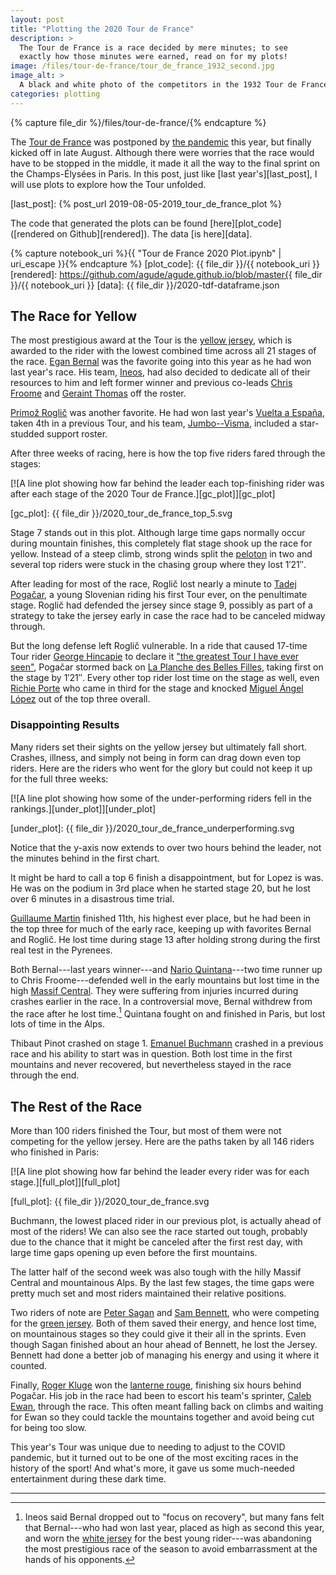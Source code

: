 ```yaml
---
layout: post
title: "Plotting the 2020 Tour de France"
description: >
  The Tour de France is a race decided by mere minutes; to see
  exactly how those minutes were earned, read on for my plots!
image: /files/tour-de-france/tour_de_france_1932_second.jpg
image_alt: >
  A black and white photo of the competitors in the 1932 Tour de France.
categories: plotting
---
```


{% capture file_dir %}/files/tour-de-france/{% endcapture %}

The [Tour de France][tour] was postponed by [the pandemic][covid] this year,
but finally kicked off in late August. Although there were worries that the
race would have to be stopped in the middle, it made it all the way to the
final sprint on the Champs-Élysées in Paris. In this post, just like [last
year's][last_post], I will use plots to explore how the Tour unfolded.

[tour]: https://en.wikipedia.org/wiki/2020_Tour_de_France
[covid]: https://en.wikipedia.org/wiki/COVID-19_pandemic
[last_post]: {% post_url 2019-08-05-2019_tour_de_france_plot %}

The code that generated the plots can be found [here][plot_code]
([rendered on Github][rendered]). The data [is here][data].

{% capture notebook_uri %}{{ "Tour de France 2020 Plot.ipynb" | uri_escape }}{% endcapture %}
[plot_code]: {{ file_dir }}/{{ notebook_uri }}
[rendered]: https://github.com/agude/agude.github.io/blob/master{{ file_dir }}/{{ notebook_uri }}
[data]: {{ file_dir }}/2020-tdf-dataframe.json

## The Race for Yellow

The most prestigious award at the Tour is the [yellow jersey][yellow], which
is awarded to the rider with the lowest combined time across all 21 stages of
the race. [Egan Bernal][bernal] was the favorite going into this year as he
had won last year's race. His team, [Ineos][ineos], had also decided to
dedicate all of their resources to him and left former winner and previous
co-leads [Chris Froome][froome] and [Geraint Thomas][thomas] off the roster.

[yellow]: https://en.wikipedia.org/wiki/General_classification_in_the_Tour_de_France
[bernal]: https://en.wikipedia.org/wiki/Egan_Bernal
[ineos]: https://en.wikipedia.org/wiki/Ineos_Grenadiers
[froome]: https://en.wikipedia.org/wiki/Chris_Froome
[thomas]: https://en.wikipedia.org/wiki/Geraint_Thomas

[Primož Roglič][roglic] was another favorite. He had won last year's [Vuelta a
España][vuelta], taken 4th in a previous Tour, and his team,
[Jumbo--Visma][jumbo], included a star-studded support roster.

[roglic]: https://en.wikipedia.org/wiki/Primo%C5%BE_Rogli%C4%8D
[vuelta]: https://en.wikipedia.org/wiki/2019_Vuelta_a_Espa%C3%B1a
[jumbo]: https://en.wikipedia.org/wiki/Team_Jumbo%E2%80%93Visma

After three weeks of racing, here is how the top five riders fared through the
stages:

[![A line plot showing how far behind the leader each top-finishing rider was
after each stage of the 2020 Tour de France.][gc_plot]][gc_plot]

[gc_plot]: {{ file_dir }}/2020_tour_de_france_top_5.svg

Stage 7 stands out in this plot. Although large time gaps normally occur
during mountain finishes, this completely flat stage shook up the race for
yellow. Instead of a steep climb, strong winds split the [peloton][peloton] in
two and several top riders were stuck in the chasing group where they lost
1′21″.

[peloton]: https://en.wikipedia.org/wiki/Peloton

After leading for most of the race, Roglič lost nearly a minute to [Tadej
Pogačar][pogacar], a young Slovenian riding his first Tour ever, on the
penultimate stage. Roglič had defended the jersey since stage 9, possibly as
part of a strategy to take the jersey early in case the race had to be
canceled midway through.

[pogacar]: https://en.wikipedia.org/wiki/Tadej_Poga%C4%8Dar

But the long defense left Roglič vulnerable. In a ride that caused 17-time
Tour rider [George Hincapie][hincapie] to declare it ["the greatest Tour I
have ever seen"][themove], Pogačar stormed back on [La Planche des Belles
Filles][planche], taking first on the stage by 1′21″. Every other top rider
lost time on the stage as well, even [Richie Porte][porte] who came in third
for the stage and knocked [Miguel Ángel López][lopez] out of the top three
overall.

[hincapie]: https://en.wikipedia.org/wiki/George_Hincapie
[themove]: https://wedu.team/themove/2020-tour-de-france-stage-20
[planche]: https://en.wikipedia.org/wiki/La_Planche_des_Belles_Filles
[porte]: https://en.wikipedia.org/wiki/Richie_Porte
[lopez]: https://en.wikipedia.org/wiki/Miguel_%C3%81ngel_L%C3%B3pez_(cyclist)

### Disappointing Results

Many riders set their sights on the yellow jersey but ultimately fall short.
Crashes, illness, and simply not being in form can drag down even top riders.
Here are the riders who went for the glory but could not keep it up for the
full three weeks:

[![A line plot showing how some of the under-performing riders fell in the
rankings.][under_plot]][under_plot]

[under_plot]: {{ file_dir }}/2020_tour_de_france_underperforming.svg

Notice that the y-axis now extends to over two hours behind the leader, not
the minutes behind in the first chart.

It might be hard to call a top 6 finish a disappointment, but for Lopez is
was. He was on the podium in 3rd place when he started stage 20, but he lost
over 6 minutes in a disastrous time trial.

[Guillaume Martin][martin] finished 11th, his highest ever place, but he had
been in the top three for much of the early race, keeping up with favorites
Bernal and Roglič. He lost time during stage 13 after holding strong during
the first real test in the Pyrenees.

[martin]: https://en.wikipedia.org/wiki/Guillaume_Martin

Both Bernal---last years winner---and [Nario Quintana][quintana]---two time
runner up to Chris Froome---defended well in the early mountains but lost time
in the high [Massif Central][mc]. They were suffering from injuries incurred
during crashes earlier in the race. In a controversial move, Bernal withdrew
from the race after he lost time.[^sportsmanship] Quintana fought on and
finished in Paris, but lost lots of time in the Alps.

[quintana]: https://en.wikipedia.org/wiki/Nairo_Quintana
[mc]: https://en.wikipedia.org/wiki/Massif_Central

Thibaut Pinot crashed on stage 1. [Emanuel Buchmann][buchmann] crashed in a
previous race and his ability to start was in question. Both lost time in the
first mountains and never recovered, but nevertheless stayed in the race
through the end.

[pinot]: https://en.wikipedia.org/wiki/Thibaut_Pinot
[buchmann]: https://en.wikipedia.org/wiki/Emanuel_Buchmann

## The Rest of the Race

More than 100 riders finished the Tour, but most of them were not competing
for the yellow jersey. Here are the paths taken by all 146 riders who finished
in Paris:

[![A line plot showing how far behind the leader every rider was for each
stage.][full_plot]][full_plot]

[full_plot]: {{ file_dir }}/2020_tour_de_france.svg

Buchmann, the lowest placed rider in our previous plot, is actually ahead of
most of the riders! We can also see the race started out tough, probably due
to the chance that it might be canceled after the first rest day, with large
time gaps opening up even before the first mountains.

The latter half of the second week was also tough with the hilly Massif
Central and mountainous Alps. By the last few stages, the time gaps were
pretty much set and most riders maintained their relative positions.

Two riders of note are [Peter Sagan][sagan] and [Sam Bennett][bennett], who
were competing for the [green jersey][green]. Both of them saved their energy,
and hence lost time, on mountainous stages so they could give it their all in
the sprints. Even though Sagan finished about an hour ahead of Bennett, he
lost the Jersey. Bennett had done a better job of managing his energy and
using it where it counted.

[bennett]: https://en.wikipedia.org/wiki/Sam_Bennett_(cyclist)
[sagan]: https://en.wikipedia.org/wiki/Peter_Sagan
[green]: https://en.wikipedia.org/wiki/Points_classification_in_the_Tour_de_France

Finally, [Roger Kluge][kluge] won the [lanterne rouge][lanterne], finishing
six hours behind Pogačar. His job in the race had been to escort his team's
sprinter, [Caleb Ewan][ewan], through the race. This often meant falling back
on climbs and waiting for Ewan so they could tackle the mountains together and
avoid being cut for being too slow.

[kluge]: https://en.wikipedia.org/wiki/Roger_Kluge
[lanterne]: https://en.wikipedia.org/wiki/Lanterne_rouge
[ewan]: https://en.wikipedia.org/wiki/Caleb_Ewan

This year's Tour was unique due to needing to adjust to the COVID pandemic,
but it turned out to be one of the most exciting races in the history of the
sport! And what's more, it gave us some much-needed entertainment during these
dark time.

---

[^sportsmanship]: Ineos said Bernal dropped out to "focus on recovery", but many fans felt that Bernal---who had won last year, placed as high as second this year, and worn the [white jersey][white] for the best young rider---was abandoning the most prestigious race of the season to avoid embarrassment at the hands of his opponents. 

[white]: https://en.wikipedia.org/wiki/White_jersey
